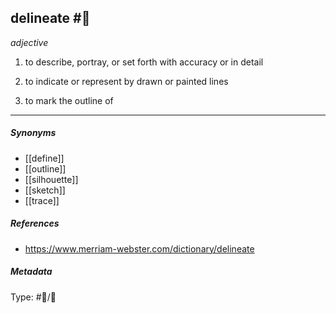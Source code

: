
## delineate  #🧠 

_adjective_

1. to describe, portray, or set forth with accuracy or in detail

2. to indicate or represent by drawn or painted lines

3. to mark the outline of

___

##### Synonyms

-   [[define]]
-   [[outline]]
-   [[silhouette]]
-   [[sketch]]
-   [[trace]]

##### References 

- https://www.merriam-webster.com/dictionary/delineate

##### Metadata
Type: #🔵/💬 